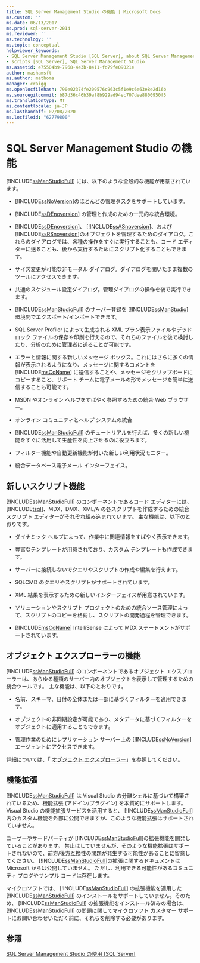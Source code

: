 ```yaml
---
title: SQL Server Management Studio の機能 | Microsoft Docs
ms.custom: ''
ms.date: 06/13/2017
ms.prod: sql-server-2014
ms.reviewer: ''
ms.technology: ''
ms.topic: conceptual
helpviewer_keywords:
- SQL Server Management Studio [SQL Server], about SQL Server Management Studio
- scripts [SQL Server], SQL Server Management Studio
ms.assetid: e75504b9-7968-4e3b-8411-fd79fe09021e
author: mashamsft
ms.author: mathoma
manager: craigg
ms.openlocfilehash: 790e02374fe209576c963c5f1e9c6e63e8e2d16b
ms.sourcegitcommit: b87d36c46b39af8b929ad94ec707dee8800950f5
ms.translationtype: MT
ms.contentlocale: ja-JP
ms.lasthandoff: 02/08/2020
ms.locfileid: "62779800"
---
```

# <a name="features-in-sql-server-management-studio"></a>SQL Server Management Studio の機能
  
  [!INCLUDE[ssManStudioFull](../includes/ssmanstudiofull-md.md)] には、以下のような全般的な機能が用意されています。  
  
-   
  [!INCLUDE[ssNoVersion](../includes/ssnoversion-md.md)]のほとんどの管理タスクをサポートしています。  
  
-   
  [!INCLUDE[ssDEnoversion](../includes/ssdenoversion-md.md)] の管理と作成のための一元的な統合環境。  
  
-   
  [!INCLUDE[ssDEnoversion](../includes/ssdenoversion-md.md)]、 [!INCLUDE[ssASnoversion](../includes/ssasnoversion-md.md)]、および [!INCLUDE[ssRSnoversion](../includes/ssrsnoversion-md.md)]のオブジェクトを管理するためのダイアログ。これらのダイアログでは、各種の操作をすぐに実行することも、コード エディターに送ることも、後から実行するためにスクリプト化することもできます。  
  
-   サイズ変更が可能な非モーダル ダイアログ。ダイアログを開いたまま複数のツールにアクセスできます。  
  
-   共通のスケジュール設定ダイアログ。管理ダイアログの操作を後で実行できます。  
  
-   
  [!INCLUDE[ssManStudioFull](../includes/ssmanstudiofull-md.md)] のサーバー登録を [!INCLUDE[ssManStudio](../includes/ssmanstudio-md.md)] 環境間でエクスポート/インポートできます。  
  
-   SQL Server Profiler によって生成される XML プラン表示ファイルやデッドロック ファイルの保存や印刷を行えるので、それらのファイルを後で検討したり、分析のために管理者に送ることが可能です。  
  
-   エラーと情報に関する新しいメッセージ ボックス。これにはさらに多くの情報が表示されるようになり、メッセージに関するコメントを [!INCLUDE[msCoName](../includes/msconame-md.md)] に送信することや、メッセージをクリップボードにコピーすること、サポート チームに電子メールの形でメッセージを簡単に送信することも可能です。  
  
-   MSDN やオンライン ヘルプをすばやく参照するための統合 Web ブラウザー。  
  
-   オンライン コミュニティとヘルプ システムの統合  
  
-   
  [!INCLUDE[ssManStudioFull](../includes/ssmanstudiofull-md.md)] のチュートリアルを行えば、多くの新しい機能をすぐに活用して生産性を向上させるのに役立ちます。  
  
-   フィルター機能や自動更新機能が付いた新しい利用状況モニター。  
  
-   統合データベース電子メール インターフェイス。  
  
## <a name="new-scripting-capabilities"></a>新しいスクリプト機能  
 
  [!INCLUDE[ssManStudioFull](../includes/ssmanstudiofull-md.md)] のコンポーネントであるコード エディターには、 [!INCLUDE[tsql](../includes/tsql-md.md)]、MDX、DMX、XML/A の各スクリプトを作成するための統合スクリプト エディターがそれぞれ組み込まれています。 主な機能は、以下のとおりです。  
  
-   ダイナミック ヘルプによって、作業中に関連情報をすばやく表示できます。  
  
-   豊富なテンプレートが用意されており、カスタム テンプレートも作成できます。  
  
-   サーバーに接続しないでクエリやスクリプトの作成や編集を行えます。  
  
-   SQLCMD のクエリやスクリプトがサポートされています。  
  
-   XML 結果を表示するための新しいインターフェイスが用意されています。  
  
-   ソリューションやスクリプト プロジェクトのための統合ソース管理によって、スクリプトのコピーを格納し、スクリプトの開発過程を管理できます。  
  
-   
  [!INCLUDE[msCoName](../includes/msconame-md.md)] IntelliSense によって MDX ステートメントがサポートされています。  
  
## <a name="object-explorer-features"></a>オブジェクト エクスプローラーの機能  
 
  [!INCLUDE[ssManStudioFull](../includes/ssmanstudiofull-md.md)] のコンポーネントであるオブジェクト エクスプローラーは、あらゆる種類のサーバー内のオブジェクトを表示して管理するための統合ツールです。 主な機能は、以下のとおりです。  
  
-   名前、スキーマ、日付の全体または一部に基づくフィルターを適用できます。  
  
-   オブジェクトの非同期設定が可能であり、メタデータに基づくフィルターをオブジェクトに適用することもできます。  
  
-   管理作業のためにレプリケーション サーバー上の [!INCLUDE[ssNoVersion](../includes/ssnoversion-md.md)] エージェントにアクセスできます。  
  
 詳細については、「 [オブジェクト エクスプローラー](../ssms/object/object-explorer.md)」を参照してください。  
  
## <a name="extensibility"></a>機能拡張  
 
  [!INCLUDE[ssManStudioFull](../includes/ssmanstudiofull-md.md)] は Visual Studio の分離シェルに基づいて構築されているため、機能拡張 (アドイン/プラグイン) を本質的にサポートします。 Visual Studio の機能拡張サービスを活用すると、 [!INCLUDE[ssManStudioFull](../includes/ssmanstudiofull-md.md)]内のカスタム機能を外部に公開できますが、このような機能拡張はサポートされていません。  
  
 ユーザーやサードパーティが [!INCLUDE[ssManStudioFull](../includes/ssmanstudiofull-md.md)]の拡張機能を開発していることがあります。 禁止はしていませんが、そのような機能拡張はサポートされないので、前方/後方互換性の問題が発生する可能性があることに留意してください。 
  [!INCLUDE[ssManStudioFull](../includes/ssmanstudiofull-md.md)]の拡張に関するドキュメントは Microsoft からは公開していません。 ただし、利用できる可能性があるコミュニティ ブログやサンプル コードは存在します。  
  
 マイクロソフトでは、 [!INCLUDE[ssManStudioFull](../includes/ssmanstudiofull-md.md)] の拡張機能を適用した [!INCLUDE[ssManStudioFull](../includes/ssmanstudiofull-md.md)] のインストールをサポートしていません。そのため、 [!INCLUDE[ssManStudioFull](../includes/ssmanstudiofull-md.md)] の拡張機能をインストール済みの場合は、 [!INCLUDE[ssManStudioFull](../includes/ssmanstudiofull-md.md)] の問題に関してマイクロソフト カスタマー サポートにお問い合わせいただく前に、それらを削除する必要があります。  
  
## <a name="see-also"></a>参照  
 [SQL Server Management Studio の使用 [SQL Server]](../database-engine/use-sql-server-management-studio.md)  
  
  
